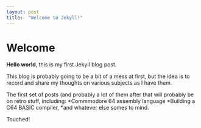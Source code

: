 ```yaml
---
layout: post
title:  "Welcome to Jekyll!"
---
```


# Welcome

**Hello world**, this is my first Jekyll blog post.

This blog is probably going to be a bit of a mess at first, but the idea is to record and share my thoughts on various subjects as I have them. 

The first set of posts (and probably a lot of them after that will probably be on retro stuff, including:
	*Commmodore 64 assembly language
	*Building a C64 BASIC compiler, 
	*and whatever else somes to mind.

Touched!

